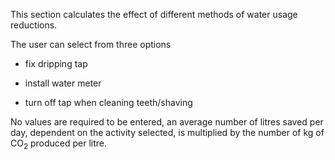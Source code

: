 This section calculates the effect of different methods of water usage
reductions.

The user can select from three options

  - fix dripping tap

<!-- end list -->

  - install water meter

<!-- end list -->

  - turn off tap when cleaning teeth/shaving

No values are required to be entered, an average number of litres saved
per day, dependent on the activity selected, is multiplied by the number
of kg of CO<sub>2</sub> produced per litre.
